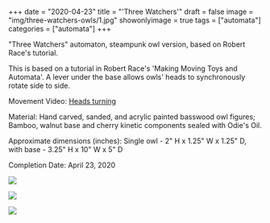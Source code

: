 +++
date = "2020-04-23"
title = "'Three Watchers'"
draft = false
image = "img/three-watchers-owls/1.jpg"
showonlyimage = true
tags = ["automata"]
categories = ["automata"]
+++


"Three Watchers" automaton, steampunk owl version, based on Robert Race's tutorial.

<!--more-->

This is based on a tutorial in Robert Race's 'Making Moving Toys and Automata'.
A lever under the base allows owls' heads to synchronously rotate side to side.

Movement Video: [Heads turning](../../img/three-watchers-owls/three-watchers-owls.mp4 "Heads turning")

Material: Hand carved, sanded, and acrylic painted basswood owl figures; Bamboo, walnut base and cherry
kinetic components sealed with Odie's Oil.

Approximate dimensions (inches): Single owl - 2" H x 1.25" W x 1.25" D, with base - 3.25" H x 10" W x 5" D

Completion Date: April 23, 2020



![](../../img/three-watchers-owls/1.jpg)

![](../../img/three-watchers-owls/2.jpg)

![](../../img/three-watchers-owls/3.jpg)
